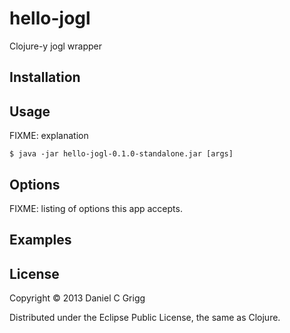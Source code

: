 # hello-jogl

Clojure-y jogl wrapper

## Installation

## Usage

FIXME: explanation

    $ java -jar hello-jogl-0.1.0-standalone.jar [args]

## Options

FIXME: listing of options this app accepts.

## Examples

## License

Copyright © 2013 Daniel C Grigg

Distributed under the Eclipse Public License, the same as Clojure.
